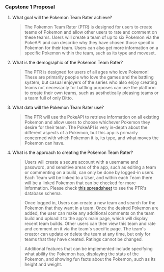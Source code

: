 ### Capstone 1 Proposal

1. What goal will the Pokemon Team Rater achieve?
   > The Pokemon Team Rater (PTR) is designed for users to create teams of Pokemon and allow other users to rate and comment on these teams. Users will create a team of up to six Pokemon via the PokeAPI and can describe why they have chosen those specific Pokemon for their team. Users can also get more information on a specific Pokemon within the team, such as its type and moveset.
  
2. What is the demographic of the Pokemon Team Rater?
   > The PTR is designed for users of all ages who love Pokemon! These are primarily people who love the games and the battling system, but casual enjoyers of the series who also enjoy creating teams not necessarily for battling purposes can use the platform to create their own teams, such as aesthetically pleasing teams or a team full of only Ditto.

3. What data will the Pokemon Team Rater use?
   > The PTR will use the PokeAPI to retrieve information on all existing Pokemon and allow users to choose whichever Pokemon they desire for their team. The PokeAPI is very in-depth about the different aspects of a Pokemon, but this app is primarily concerned with which Pokemon it is, its type, and what moves the Pokemon can have.

4. What is the approach to creating the Pokemon Team Rater?
   > Users will create a secure account with a username and password, and sensitive areas of the app, such as editing a team or commenting on a build, can only be done by logged-in users. Each Team will be linked to a User, and within each Team there will be a linked Pokemon that can be checked for more information. Please check [this spreadsheet](https://docs.google.com/spreadsheets/d/1k1ZTxcB8bcpWEmSJAUhvMeVmuvnF4aHW0iUwm7AYl3E/edit?usp=sharing) to see the PTR's database schema.

   > Once logged in, Users can create a new team and search for the Pokemon that they want in a team. Once the desired Pokemon are added, the user can make any additional comments on the team build and upload it to the app's main page, which will display recent team builds. Other users can then view this team and rate and comment on it via the team's specific page. The team's creator can update or delete the team at any time, but only for teams that they have created. Ratings cannot be changed.

   > Additional features that can be implemented include specifying what ability the Pokemon has, displaying the stats of the Pokemon, and showing fun facts about the Pokemon, such as its height and weight.